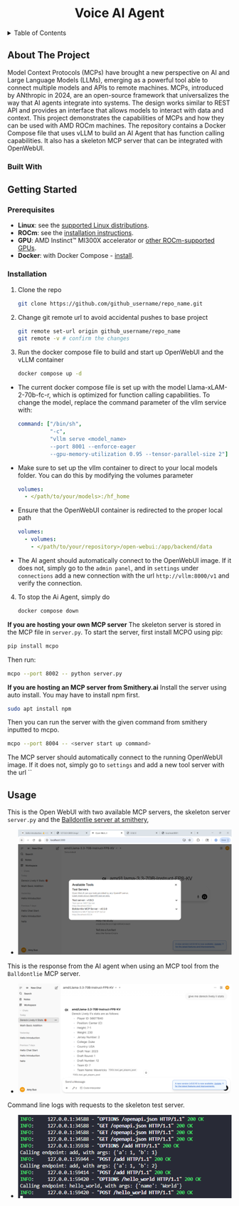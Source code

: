 <div align="center">

<h1>Voice AI Agent</h1>
<div align="left">

<details>
  <summary>Table of Contents</summary>
  <ol>
    <li>
      <a href="#about-the-project">About The Project</a>
      <ul>
        <li><a href="#built-with">Built With</a></li>
      </ul>
    </li>
    <li>
      <a href="#getting-started">Getting Started</a>
      <ul>
        <li><a href="#prerequisites">Prerequisites</a></li>
        <li><a href="#installation">Installation</a></li>
      </ul>
    </li>
    <li><a href="#usage">Usage</a></li>
    <li><a href="#roadmap">Roadmap</a></li>
    <li><a href="#contributing">Contributing</a></li>
    <li><a href="#license">License</a></li>
    <li><a href="#contact">Contact</a></li>
    <li><a href="#acknowledgments">Acknowledgments</a></li>
  </ol>
</details>

<!-- ABOUT THE PROJECT -->

## About The Project

Model Context Protocols (MCPs) have brought a new perspective on AI and Large Language Models (LLMs), emerging as a powerful tool able to connect multiple models and APIs to remote machines. MCPs, introduced by ANthropic in 2024, are an open-source framework that universalizes the way that AI agents integrate into systems. The design works similar to REST API and provides an interface that allows models to interact with data and context. This project demonstrates the capabilities of MCPs and how they can be used with AMD ROCm machines. The repository contains a Docker Compose file that uses vLLM to build an AI Agent that has function calling capabilities. It also has a skeleton MCP server that can be integrated with OpenWebUI.

### Built With

<!-- GETTING STARTED -->

## Getting Started

### Prerequisites

* **Linux**: see the [supported Linux distributions](https://rocm.docs.amd.com/projects/install-on-linux/en/latest/reference/system-requirements.html#supported-operating-systems).
* **ROCm**: see the [installation instructions](https://rocm.docs.amd.com/projects/install-on-linux/en/latest/tutorial/quick-start.html).
* **GPU**: AMD Instinct™ MI300X accelerator or [other ROCm-supported GPUs](https://rocm.docs.amd.com/projects/install-on-linux/en/latest/reference/system-requirements.html).
* **Docker**: with Docker Compose - [install](https://docs.docker.com/engine/install/).

### Installation

<!-- USAGE EXAMPLES -->

1. Clone the repo
   
   ```sh
   git clone https://github.com/github_username/repo_name.git
   ```
2. Change git remote url to avoid accidental pushes to base project
   
   ```sh
   git remote set-url origin github_username/repo_name
   git remote -v # confirm the changes
   ```
3. Run the docker compose file to build and start up OpenWebUI and the vLLM container
   
   ```sh
   docker compose up -d
   ```

* The current docker compose file is set up with the model Llama-xLAM-2-70b-fc-r, which is optimized for function calling capabilities. To change the model, replace the command parameter of the vllm service with:
  
  ```yaml
  command: ["/bin/sh", 
            "-c", 
            "vllm serve <model_name> 
            --port 8001 --enforce-eager 
            --gpu-memory-utilization 0.95 --tensor-parallel-size 2"]
  ```
* Make sure to set up the vllm container to direct to your local models folder. You can do this by modifying the volumes parameter
  
  ```yaml
  volumes:
    - </path/to/your/models>:/hf_home
  ```
* Ensure that the OpenWebUI container is redirected to the proper local path
  
  ```yaml
  volumes:
    - volumes:
      - </path/to/your/repository>/open-webui:/app/backend/data
  ```
* The AI agent should automatically connect to the OpenWebUI image. If it does not, simply go to the `admin panel`, and in `settings` under `connections` add a new connection with the url `http://vllm:8000/v1` and verify the connection.

4. To stop the Ai Agent, simply do
   
   ```sh
   docker compose down
   ```

**If you are hosting your own MCP server**
The skeleton server is stored in the MCP file in `server.py`. To start the server, first install MCPO using pip:

```sh
pip install mcpo
```

Then run:

```sh
mcpo --port 8002 -- python server.py
```

**If you are hosting an MCP server from Smithery.ai**
Install the server using auto install. You may have to install npm first.

```sh
sudo apt install npm
```

Then you can run the server with the given command from smithery inputted to mcpo.

```sh
mcpo --port 8004 -- <server start up command>
```

The MCP server should automatically connect to the running OpenWebUI image. If it does not, simply go to `settings` and add a new tool server with the url ``

## Usage

This is the Open WebUI with two available MCP servers, the skeleton server `server.py` and the [Balldontlie server at smithery](https://smithery.ai/server/@mikechao/balldontlie-mcp "https://smithery.ai/server/@mikechao/balldontlie-mcp"),

* ![tools](assets/toolservers.png)

This is the response from the AI agent when using an MCP tool from the `Balldontlie` MCP server.

* ![mcp1](assets/mcp1.png)

Command line logs with requests to the skeleton test server.

* ![logs](assets/mcplogs.png)

